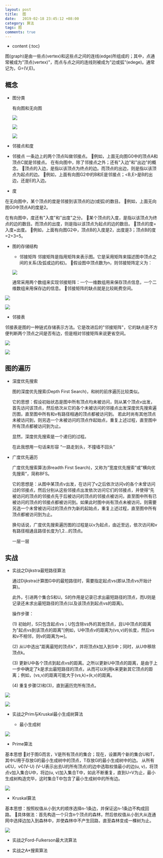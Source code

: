 ```yaml
---
layout: post
title:  图
date:   2019-02-18 23:45:12 +08:00
category: 算法
tags: 图
comments: true
---
```


* content
{:toc}

图(graph)是由一些点(vertex)和这些点之间的连线(edge)所组成的；其中，点通常被成为"顶点(vertex)"，而点与点之间的连线则被成为"边或弧"(edege)。通常记为，G=(V,E)。








## 概念

- 图分类

  有向图和无向图

  ![](https://raw.githubusercontent.com/qiuyadongsite/qiuyadongsite.github.io/master/_posts/images/PG01.png)

  ![](https://raw.githubusercontent.com/qiuyadongsite/qiuyadongsite.github.io/master/_posts/images/PG21.png)  

  ![](https://raw.githubusercontent.com/qiuyadongsite/qiuyadongsite.github.io/master/_posts/images/PG31.png)

- 邻接点和度
 - 邻接点
一条边上的两个顶点叫做邻接点。 例如，上面无向图G0中的顶点A和顶点C就是邻接点。
在有向图中，除了邻接点之外；还有"入边"和"出边"的概念。 顶点的入边，是指以该顶点为终点的边。而顶点的出边，则是指以该顶点为起点的边。 例如，上面有向图G2中的B和E是邻接点；<B,E>是B的出边，还是E的入边。
  - 度

  在无向图中，某个顶点的度是邻接到该顶点的边(或弧)的数目。 例如，上面无向图G0中顶点A的度是2。

  在有向图中，度还有"入度"和"出度"之分。 某个顶点的入度，是指以该顶点为终点的边的数目。而顶点的出度，则是指以该顶点为起点的边的数目。 顶点的度=入度+出度。 例如，上面有向图G2中，顶点B的入度是2，出度是3；顶点B的度=2+3=5。

- 图的存储结构

  - 邻接矩阵
  邻接矩阵是指用矩阵来表示图。它是采用矩阵来描述图中顶点之间的关系(及弧或边的权)。 假设图中顶点数为n，则邻接矩阵定义为：

  ![](https://raw.githubusercontent.com/qiuyadongsite/qiuyadongsite.github.io/master/_posts/images/p11.png)

  通常采用两个数组来实现邻接矩阵：一个一维数组用来保存顶点信息，一个二维数组来用保存边的信息。 邻接矩阵的缺点就是比较耗费空间。

![](https://raw.githubusercontent.com/qiuyadongsite/qiuyadongsite.github.io/master/_posts/images/p12.png)

![](https://raw.githubusercontent.com/qiuyadongsite/qiuyadongsite.github.io/master/_posts/images/p13.png)

  - 邻接表

  邻接表是图的一种链式存储表示方法。它是改进后的"邻接矩阵"，它的缺点是不方便判断两个顶点之间是否有边，但是相对邻接矩阵来说更省空间。

![](https://raw.githubusercontent.com/qiuyadongsite/qiuyadongsite.github.io/master/_posts/images/p141.png)  

![](https://raw.githubusercontent.com/qiuyadongsite/qiuyadongsite.github.io/master/_posts/images/p151.png)  

## 图的遍历

- 深度优先搜索

  图的深度优先搜索(Depth First Search)，和树的前序遍历比较类似。

  它的思想：假设初始状态是图中所有顶点均未被访问，则从某个顶点v出发，首先访问该顶点，然后依次从它的各个未被访问的邻接点出发深度优先搜索遍历图，直至图中所有和v有路径相通的顶点都被访问到。 若此时尚有其他顶点未被访问到，则另选一个未被访问的顶点作起始点，重复上述过程，直至图中所有顶点都被访问到为止。

  显然，深度优先搜索是一个递归的过程。

  在此我想用一句话来形容 “一路走到头，不撞墙不回头”

- 广度优先遍历

  广度优先搜索算法(Breadth First Search)，又称为”宽度优先搜索”或”横向优先搜索”，简称BFS。

  它的思想是：从图中某顶点v出发，在访问了v之后依次访问v的各个未曾访问过的邻接点，然后分别从这些邻接点出发依次访问它们的邻接点，并使得“先被访问的顶点的邻接点先于后被访问的顶点的邻接点被访问，直至图中所有已被访问的顶点的邻接点都被访问到。如果此时图中尚有顶点未被访问，则需要另选一个未曾被访问过的顶点作为新的起始点，重复上述过程，直至图中所有顶点都被访问到为止。

  换句话说，广度优先搜索遍历图的过程是以v为起点，由近至远，依次访问和v有路径相通且路径长度为1,2…的顶点。

  一层一层

## 实战

- 实战之Dijkstra最短路径算法

  通过Dijkstra计算图G中的最短路径时，需要指定起点vs(即从顶点vs开始计算)。

  此外，引进两个集合S和U。S的作用是记录已求出最短路径的顶点，而U则是记录还未求出最短路径的顶点(以及该顶点到起点vs的距离)。

  操作步骤：

  (1) 初始时，S只包含起点vs；U包含除vs外的其他顶点，且U中顶点的距离为"起点vs到该顶点的距离"[例如，U中顶点v的距离为(vs,v)的长度，然后vs和v不相邻，则v的距离为∞]。

  (2) 从U中选出"距离最短的顶点k"，并将顶点k加入到S中；同时，从U中移除顶点k。

  (3) 更新U中各个顶点到起点vs的距离。之所以更新U中顶点的距离，是由于上一步中确定了k是求出最短路径的顶点，从而可以利用k来更新其它顶点的距离；例如，(vs,v)的距离可能大于(vs,k)+(k,v)的距离。

  (4) 重复步骤(2)和(3)，直到遍历完所有顶点。

![](https://raw.githubusercontent.com/qiuyadongsite/qiuyadongsite.github.io/master/_posts/images/dij2.png)

![](https://raw.githubusercontent.com/qiuyadongsite/qiuyadongsite.github.io/master/_posts/images/jtestgif.gif)


- 实战之Prim与Kruskal最小生成树算法

  - 最小生成树

![](https://raw.githubusercontent.com/qiuyadongsite/qiuyadongsite.github.io/master/_posts/images/mintree1.png)

  - Prime算法

  基本思想 对于图G而言，V是所有顶点的集合；现在，设置两个新的集合U和T，其中U用于存放G的最小生成树中的顶点，T存放G的最小生成树中的边。 从所有uЄU，vЄ(V-U) (V-U表示出去U的所有顶点)的边中选取权值最小的边(u, v)，将顶点v加入集合U中，将边(u, v)加入集合T中，如此不断重复，直到U=V为止，最小生成树构造完毕，这时集合T中包含了最小生成树中的所有边。

  ![](https://raw.githubusercontent.com/qiuyadongsite/qiuyadongsite.github.io/master/_posts/images/prime11.gif)

  - Kruskal算法

  基本思想：按照权值从小到大的顺序选择n-1条边，并保证这n-1条边不构成回路。 具体做法：首先构造一个只含n个顶点的森林，然后依权值从小到大从连通网中选择边加入到森林中，并使森林中不产生回路，直至森林变成一棵树为止。


  ![](https://raw.githubusercontent.com/qiuyadongsite/qiuyadongsite.github.io/master/_posts/images/kruskal11.gif)

- 实战之Ford-Fulkerson最大流算法

- 实战之A*搜索算法
